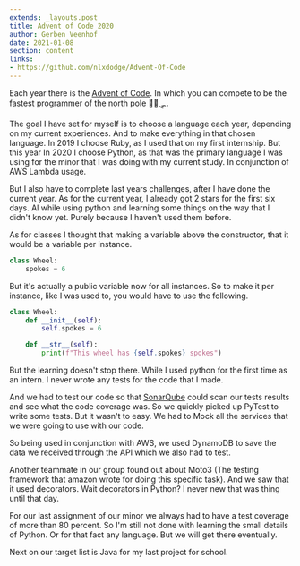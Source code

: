 ```yaml
---
extends: _layouts.post
title: Advent of Code 2020
author: Gerben Veenhof
date: 2021-01-08
section: content
links:
- https://github.com/nlxdodge/Advent-Of-Code
---
```


Each year there is the [Advent of Code](https://adventofcode.com/). In which you can compete to be the fastest programmer of the north pole 🎅🎄🛷.

The goal I have set for myself is to choose a language each year, depending on my current experiences. And to make everything in that chosen language. In 2019 I choose Ruby, as I used that on my first internship. But this year In 2020 I choose Python, as that was the primary language I was using for the minor that I was doing with my current study. In conjunction of AWS Lambda usage.

But I also have to complete last years challenges, after I have done the current year. As for the current year, I already got 2 stars for the first six days. Al while using python and learning some things on the way that I didn't know yet. Purely because I haven't used them before.

As for classes I thought that making a variable above the constructor, that it would be a variable per instance.

```python
class Wheel:
    spokes = 6
```

But it's actually a public variable now for all instances. So to make it per instance, like I was used to, you would have to use the following.

```python
class Wheel:
    def __init__(self):
        self.spokes = 6

    def __str__(self):
        print(f"This wheel has {self.spokes} spokes")
```

But the learning doesn't stop there. While I used python for the first time as an intern. I never wrote any tests for the code that I made.

And we had to test our code so that [SonarQube](https://www.sonarqube.org/) could scan our tests results and see what the code coverage was.
So we quickly picked up PyTest to write some tests. But it wasn't to easy. We had to Mock all the services that we were going to use with our code.

So being used in conjunction with AWS, we used DynamoDB to save the data we received through the API which we also had to test.

Another teammate in our group found out about Moto3 (The testing framework that amazon wrote for doing this specific task). And we saw that it used decorators. Wait decorators in Python? I never new that was thing until that day.

For our last assignment of our minor we always had to have a test coverage of more than 80 percent.
So I'm still not done with learning the small details of Python. Or for that fact any language. But we will get there eventually.

Next on our target list is Java for my last project for school.
